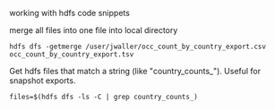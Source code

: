 working with hdfs code snippets

merge all files into one file into local directory

```
hdfs dfs -getmerge /user/jwaller/occ_count_by_country_export.csv occ_count_by_country_export.tsv
```

Get hdfs files that match a string (like "country_counts_"). Useful for snapshot exports. 
```
files=$(hdfs dfs -ls -C | grep country_counts_)
```



